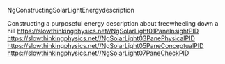 NgConstructingSolarLightEnergydescription

Constructing a purposeful energy description about freewheeling down a hill
https://slowthinkingphysics.net//NgSolarLight01PaneInsightPID
https://slowthinkingphysics.net//NgSolarLight03PanePhysicalPID
https://slowthinkingphysics.net//NgSolarLight05PaneConceptualPID
https://slowthinkingphysics.net//NgSolarLight07PaneCheckPID
